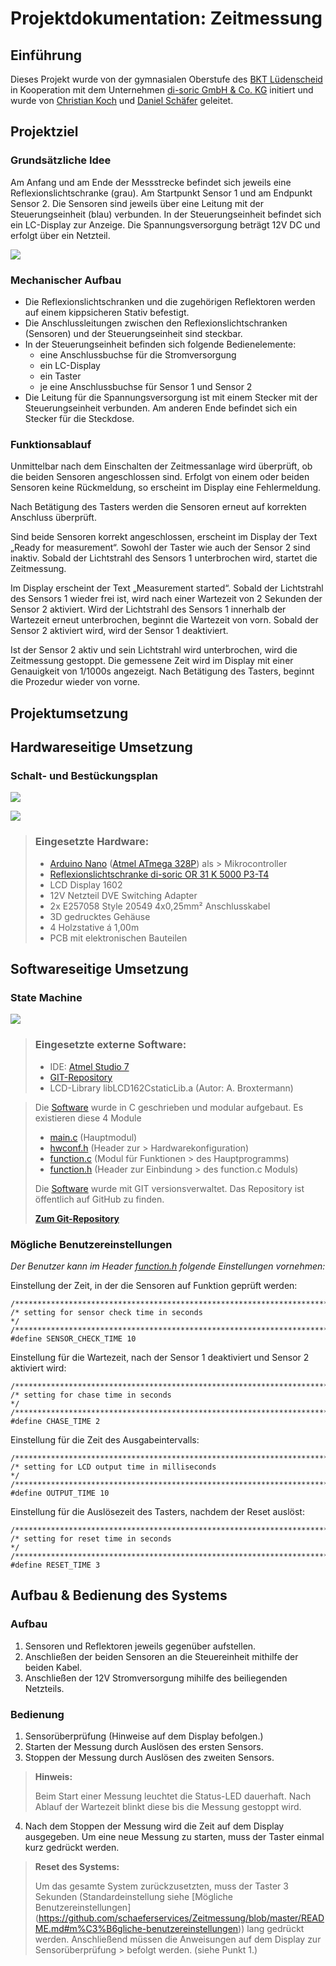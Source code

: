 
# Projektdokumentation: Zeitmessung

## Einführung

Dieses Projekt wurde von der gymnasialen Oberstufe des [BKT Lüdenscheid](http://www.bkt-luedenscheid.de) in Kooperation mit dem Unternehmen [di-soric GmbH & Co. KG](https://www.di-soric.com) initiert und wurde von [Christian Koch](https://github.com/KochChristian) und [Daniel Schäfer](https://github.com/schaeferservices) geleitet.

## Projektziel

### Grundsätzliche Idee
Am Anfang und am Ende der Messstrecke befindet sich 
jeweils eine Reflexionslichtschranke (grau). 
Am Startpunkt Sensor 1 und am Endpunkt Sensor 2. 
Die Sensoren sind jeweils über eine Leitung mit der Steuerungseinheit (blau) verbunden. 
In der Steuerungseinheit befindet sich ein LC-Display zur Anzeige. 
Die Spannungsversorgung beträgt 12V DC und erfolgt über ein Netzteil.

![](https://i.imgur.com/img2CE0.png)



### Mechanischer Aufbau
* Die Reflexionslichtschranken und die zugehörigen Reflektoren werden auf einem kippsicheren Stativ befestigt.
* Die Anschlussleitungen zwischen den Reflexionslichtschranken (Sensoren) und der Steuerungseinheit sind steckbar.
* In der Steuerungseinheit befinden sich folgende Bedienelemente:
    * eine Anschlussbuchse für die Stromversorgung
    * ein LC-Display
    * ein Taster
    * je eine Anschlussbuchse für Sensor 1 und Sensor 2
* Die Leitung für die Spannungsversorgung ist mit einem Stecker mit der Steuerungseinheit verbunden. Am anderen Ende befindet sich ein Stecker für die Steckdose.

### Funktionsablauf

Unmittelbar nach dem Einschalten der Zeitmessanlage wird überprüft, ob die beiden Sensoren angeschlossen sind.
Erfolgt von einem oder beiden Sensoren keine Rückmeldung, so erscheint im Display eine Fehlermeldung. 

Nach Betätigung des Tasters werden die Sensoren erneut auf korrekten Anschluss überprüft.

Sind beide Sensoren korrekt angeschlossen, erscheint im Display der Text „Ready for measurement“. Sowohl der Taster wie auch der Sensor 2 sind inaktiv. Sobald der Lichtstrahl des Sensors 1 unterbrochen wird, startet die Zeitmessung. 

Im Display erscheint der Text „Measurement started“.
Sobald der Lichtstrahl des Sensors 1 wieder frei ist, wird nach einer Wartezeit von 2 Sekunden der Sensor 2 aktiviert. 
Wird der Lichtstrahl des Sensors 1 innerhalb der Wartezeit erneut
unterbrochen, beginnt die Wartezeit von vorn. Sobald der Sensor 2 aktiviert wird, wird der Sensor 1 deaktiviert.

Ist der Sensor 2 aktiv und sein Lichtstrahl wird unterbrochen, wird die Zeitmessung gestoppt.
Die gemessene Zeit wird im Display mit einer Genauigkeit von 1/1000s angezeigt. Nach Betätigung des Tasters, beginnt die Prozedur wieder von vorne.

## Projektumsetzung

## Hardwareseitige Umsetzung

### Schalt- und Bestückungsplan
![](https://i.imgur.com/ZtKvsCr.png)

![](https://i.imgur.com/pU1pbBh.png)


> ### Eingesetzte Hardware:
> - [Arduino Nano](https://store.arduino.cc/arduino-nano) ([Atmel ATmega 328P](https://www.microchip.com/wwwproducts/en/ATmega328P)) als > Mikrocontroller
> - [Reflexionslichtschranke di-soric OR 31 K 5000 P3-T4](https://www.di-soric.com/de/OR-31-K-5000-P3-T4-37530.html)
> - LCD Display 1602
> - 12V Netzteil DVE Switching Adapter
> - 2x E257058 Style 20549 4x0,25mm² Anschlusskabel
> - 3D gedrucktes Gehäuse
> - 4 Holzstative á 1,00m
> - PCB mit elektronischen Bauteilen

## Softwareseitige Umsetzung

### State Machine
![](https://i.imgur.com/j070Ehj.png)

> ### Eingesetzte externe Software:
> - IDE: [Atmel Studio 7](https://www.microchip.com/mplab/avr-support/atmel-studio-7)
> - [GIT-Repository](https://github.com/schaeferservices)
> - LCD-Library libLCD162CstaticLib.a (Autor: A. Broxtermann)

> Die [Software](https://github.com/schaeferservices/Zeitmessung) wurde in C geschrieben und modular aufgebaut. 
> Es existieren diese 4 Module 
> - [main.c](https://github.com/schaeferservices/Zeitmessung/blob/master/2019-01-14_Zeitmessung/main.c) (Hauptmodul)
> - [hwconf.h](https://github.com/schaeferservices/Zeitmessung/blob/master/2019-01-14_Zeitmessung/hwconf.h) (Header zur > Hardwarekonfiguration)
> - [function.c](https://github.com/schaeferservices/Zeitmessung/blob/master/2019-01-14_Zeitmessung/function.c) (Modul für Funktionen > des Hauptprogramms)
> - [function.h](https://github.com/schaeferservices/Zeitmessung/blob/master/2019-01-14_Zeitmessung/function.h) (Header zur Einbindung > des function.c Moduls)
> 
> Die [Software](https://github.com/schaeferservices/Zeitmessung) wurde mit GIT versionsverwaltet. 
> Das Repository ist öffentlich auf GitHub zu finden.
> 
> **[Zum Git-Repository](https://github.com/schaeferservices/Zeitmessung)**

### Mögliche Benutzereinstellungen

*Der Benutzer kann im Header [function.h](https://github.com/schaeferservices/Zeitmessung/blob/master/2019-01-14_Zeitmessung/function.h) folgende Einstellungen vornehmen:*

Einstellung der Zeit, in der die Sensoren auf Funktion geprüft werden:
```javascript=
/************************************************************************/
/* setting for sensor check time in seconds                             */
/************************************************************************/
#define SENSOR_CHECK_TIME 10
```

Einstellung für die Wartezeit, nach der Sensor 1 deaktiviert und Sensor 2 aktiviert wird:
```csharp=
/************************************************************************/
/* setting for chase time in seconds                                    */
/************************************************************************/
#define CHASE_TIME 2
```

Einstellung für die Zeit des Ausgabeintervalls:
```csharp=
/************************************************************************/
/* setting for LCD output time in milliseconds                          */
/************************************************************************/
#define OUTPUT_TIME 10
```

Einstellung für die Auslösezeit des Tasters, nachdem der Reset auslöst:
```csharp=
/************************************************************************/
/* setting for reset time in seconds                                    */
/************************************************************************/
#define RESET_TIME 3
```

## Aufbau & Bedienung des Systems

### Aufbau


1. Sensoren und Reflektoren jeweils gegenüber aufstellen.
2. Anschließen der beiden Sensoren an die Steuereinheit mithilfe der beiden Kabel.
3. Anschließen der 12V Stromversorgung mihilfe des beiliegenden Netzteils.

### Bedienung

1. Sensorüberprüfung (Hinweise auf dem Display befolgen.)
2. Starten der Messung durch Auslösen des ersten Sensors.
3. Stoppen der Messung durch Auslösen des zweiten Sensors.

> **Hinweis:**
> 
> Beim Start einer Messung leuchtet die Status-LED dauerhaft.
> Nach Ablauf der Wartezeit blinkt diese bis die Messung gestoppt wird.

4. Nach dem Stoppen der Messung wird die Zeit auf dem Display ausgegeben. Um eine neue Messung zu starten, muss der Taster einmal kurz gedrückt werden.

> **Reset des Systems:**
> 
> Um das gesamte System zurückzusetzten, muss der Taster 3 Sekunden (Standardeinstellung siehe [Mögliche Benutzereinstellungen] (https://github.com/schaeferservices/Zeitmessung/blob/master/README.md#m%C3%B6gliche-benutzereinstellungen)) lang gedrückt werden. Anschließend müssen die Anweisungen auf dem Display zur Sensorüberprüfung > befolgt werden. (siehe Punkt 1.)

